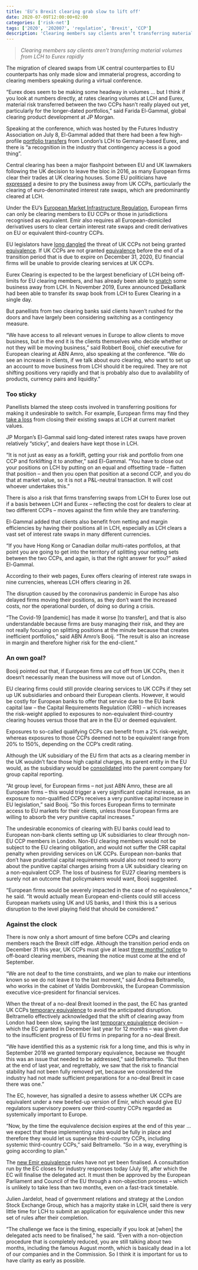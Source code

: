 ```yaml
---
title: 'EU’s Brexit clearing grab slow to lift off'
date: 2020-07-09T12:00:00+02:00
categories: ['risk-net']
tags: ['2020', '202007', 'regulation', 'Brexit', 'CCP']
description: 'Clearing members say clients aren’t transferring material volumes from LCH to Eurex rapidly'
---
```


> _Clearing members say clients aren’t transferring material volumes from LCH to Eurex rapidly_

The migration of cleared swaps from UK central counterparties to EU counterparts has only made slow and immaterial progress, according to clearing members speaking during a virtual conference.

“Eurex does seem to be making some headway in volumes … but I think if you look at numbers directly, at rates clearing volumes at LCH and Eurex, material risk transferred between the two CCPs hasn’t really played out yet, particularly for the longer-dated portfolios,” said Farida El-Gammal, global clearing product development at JP Morgan.

Speaking at the conference, which was hosted by the Futures Industry Association on July 8, El-Gammal added that there had been a few high-profile [portfolio transfers](https://www.risk.net/our-take/5831041/clearing-up-deutsches-swaps-shift) from London’s LCH to Germany-based Eurex, and there is “a recognition in the industry that contingency access is a good thing”.

Central clearing has been a major flashpoint between EU and UK lawmakers following the UK decision to leave the bloc in 2016, as many European firms clear their trades at UK clearing houses. Some EU politicians have [expressed](https://www.risk.net/regulation/emir/2463223/not-so-fast-francois-eu-clearing-land-grab-complex) a desire to pry the business away from UK CCPs, particularly the clearing of euro-denominated interest rate swaps, which are predominantly cleared at LCH.

Under the EU’s [European Market Infrastructure Regulation](https://www.risk.net/topics/emir), European firms can only be clearing members to EU CCPs or those in jurisdictions recognised as equivalent. Emir also requires all European-domiciled derivatives users to clear certain interest rate swaps and credit derivatives on EU or equivalent third-country CCPs.

EU legislators have [long dangled](https://www.risk.net/derivatives/6003051/eu-clients-face-axe-from-uk-ccps) the threat of UK CCPs not being granted [equivalence](https://www.risk.net/regulation/7404916/the-uk-path-to-eu-equivalence-detente-or-detour). If UK CCPs are not granted [equivalence](https://www.risk.net/regulation/7404916/the-uk-path-to-eu-equivalence-detente-or-detour) before the end of a transition period that is due to expire on December 31, 2020, EU financial firms will be unable to provide clearing services at UK CCPs.

Eurex Clearing is expected to be the largest beneficiary of LCH being off-limits for EU clearing members, and has already been able to [snatch](https://www.risk.net/derivatives/5839496/lch-eurex-basis-falls-80-as-insurers-head-to-frankfurt) some business away from LCH. In November 2019, Eurex announced DekaBank had been able to transfer its swap book from LCH to Eurex Clearing in a single day.

But panellists from two clearing banks said clients haven’t rushed for the doors and have largely been considering switching as a contingency measure.

“We have access to all relevant venues in Europe to allow clients to move business, but in the end it is the clients themselves who decide whether or not they will be moving business,” said Robbert Booij, chief executive for European clearing at ABN Amro, also speaking at the conference. “We do see an increase in clients, if we talk about euro clearing, who want to set up an account to move business from LCH should it be required. They are not shifting positions very rapidly and that is probably also due to availability of products, currency pairs and liquidity.”

### Too sticky
Panellists blamed the steep costs involved in transferring positions for making it undesirable to switch. For example, European firms may find they [take a loss](https://www.risk.net/derivatives/5311916/dislocation-policy-lch-exodus-risks-ccp-basis-blow-out) from closing their existing swaps at LCH at current market values.

JP Morgan’s El-Gammal said long-dated interest rates swaps have proven relatively “sticky”, and dealers have kept those in LCH.

“It is not just as easy as a forklift, getting your risk and portfolio from one CCP and forklifting it to another,” said El-Gammal. “You have to close out your positions on LCH by putting on an equal and offsetting trade – flatten that position – and then you open that position at a second CCP, and you do that at market value, so it is not a P&L-neutral transaction. It will cost whoever undertakes this.”

There is also a risk that firms transferring swaps from LCH to Eurex lose out if a basis between LCH and Eurex – reflecting the cost for dealers to clear at two different CCPs – moves against the firm while they are transferring.

El-Gammal added that clients also benefit from netting and margin efficiencies by having their positions all in LCH, especially as LCH clears a vast set of interest rate swaps in many different currencies.

“If you have Hong Kong or Canadian dollar multi-rates portfolios, at that point you are going to get into the territory of splitting your netting sets between the two CCPs, and again, is that the right answer for you?” asked El-Gammal.

According to their web pages, Eurex offers clearing of interest rate swaps in nine currencies, whereas LCH offers clearing in 26.

The disruption caused by the coronavirus pandemic in Europe has also delayed firms moving their positions, as they don’t want the increased costs, nor the operational burden, of doing so during a crisis.

“The Covid-19 [pandemic] has made it worse [to transfer], and that is also understandable because firms are busy managing their risk, and they are not really focusing on splitting positions at the minute because that creates inefficient portfolios,” said ABN Amro’s Booij. “The result is also an increase in margin and therefore higher risk for the end-client.”

### An own goal?
Booij pointed out that, if European firms are cut off from UK CCPs, then it doesn’t necessarily mean the business will move out of London.

EU clearing firms could still provide clearing services to UK CCPs if they set up UK subsidiaries and onboard their European clients. However, it would be costly for European banks to offer that service due to the EU bank capital law – the Capital Requirements Regulation (CRR) – which increases the risk-weight applied to exposures to non-equivalent third-country clearing houses versus those that are in the EU or deemed equivalent.

Exposures to so-called qualifying CCPs can benefit from a 2% risk-weight, whereas exposures to those CCPs deemed not to be equivalent range from 20% to 150%, depending on the CCP’s credit rating.

Although the UK subsidiary of the EU firm that acts as a clearing member in the UK wouldn’t face those high capital charges, its parent entity in the EU would, as the subsidiary would be [consolidated](https://www.risk.net/regulation/6168446/brexit-set-to-jack-up-banks-capital-costs) into the parent company for group capital reporting.

“At group level, for European firms – not just ABN Amro, these are all European firms – this would trigger a very significant capital increase, as an exposure to non-qualified CCPs receives a very punitive capital increase in EU legislation,” said Booij. “So this forces European firms to terminate access to EU markets for their clients, unless those European firms are willing to absorb the very punitive capital increases.”

The undesirable economics of clearing with EU banks could lead to European non-bank clients setting up UK subsidiaries to clear through non-EU CCP members in London. Non-EU clearing members would not be subject to the EU clearing obligation, and would not suffer the CRR capital penalty when providing services on UK CCPs. European non-banks that don’t have prudential capital requirements would also not need to worry about the punitive capital charges arising from a UK subsidiary clearing on a non-equivalent CCP. The loss of business for EU27 clearing members is surely not an outcome that policymakers would want, Booij suggested.

“European firms would be severely impacted in the case of no equivalence,” he said. “It would actually mean European end-clients could still access European markets using UK and US banks, and I think this is a serious disruption to the level playing field that should be considered.”

### Against the clock
There is now only a short amount of time before CCPs and clearing members reach the Brexit cliff edge. Although the transition period ends on December 31 this year, UK CCPs must give at least [three months’ notice](https://www.risk.net/derivatives/5904966/time-running-out-for-eu-brexit-temporary-permissions-regime) to off-board clearing members, meaning the notice must come at the end of September.

“We are not deaf to the time constraints, and we plan to make our intentions known so we do not leave it to the last moment,” said Andrea Beltramello, who works in the cabinet of Valdis Dombrovskis, the European Commission executive vice-president for financial services.

When the threat of a no-deal Brexit loomed in the past, the EC has granted UK CCPs [temporary equivalence](https://www.risk.net/regulation/7000401/fca-chief-calls-for-eu-to-extend-brexit-clearing-exemption) to avoid the anticipated disruption. Beltramello effectively acknowledged that the shift of clearing away from London had been slow, saying the last [temporary equivalence](https://www.risk.net/regulation/7000401/fca-chief-calls-for-eu-to-extend-brexit-clearing-exemption) decision – which the EC granted in December last year for 12 months – was given due to the insufficient progress of EU firms in preparing for a no-deal Brexit.

“We have identified this as a systemic risk for a long time, and this is why in September 2018 we granted temporary equivalence, because we thought this was an issue that needed to be addressed,” said Beltramello. “But then at the end of last year, and regrettably, we saw that the risk to financial stability had not been fully removed yet, because we considered the industry had not made sufficient preparations for a no-deal Brexit in case there was one.”

The EC, however, has signalled a desire to assess whether UK CCPs are equivalent under a new beefed-up version of Emir, which would give EU regulators supervisory powers over third-country CCPs regarded as systemically important to Europe.

“Now, by the time the equivalence decision expires at the end of this year … we expect that these implementing rules would be fully in place and therefore they would let us supervise third-country CCPs, including systemic third-country CCPs,” said Beltramello. “So in a way, everything is going according to plan.”

The [new Emir equivalence](https://www.risk.net/regulation/7245111/clearing-experts-fear-tough-ec-stance-on-emir-22) rules have not yet been finalised. A consultation run by the EC closes for industry responses today (July 9), after which the EC will finalise the delegated act. It must then be approved by the European Parliament and Council of the EU through a non-objection process – which is unlikely to take less than two months, even on a fast-track timetable.

Julien Jardelot, head of government relations and strategy at the London Stock Exchange Group, which has a majority stake in LCH, said there is very little time for LCH to submit an application for equivalence under this new set of rules after their completion.

“The challenge we face is the timing, especially if you look at [when] the delegated acts need to be finalised,” he said. “Even with a non-objection procedure that is completely reduced, you are still talking about two months, including the famous August month, which is basically dead in a lot of our companies and in the Commission. So I think it is important for us to have clarity as early as possible.

